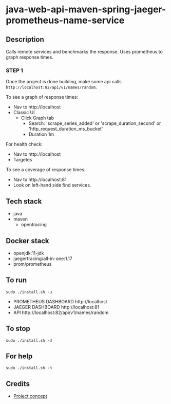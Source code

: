 # java-web-api-maven-spring-jaeger-prometheus-name-service

## Description
Calls remote services and
benchmarks the response. Uses prometheus
to graph response times.

### STEP 1
Once the project is done building, make
some api calls `http://localhost:82/api/v1/names/random`.

To see a graph of response times:
- Nav to http://localhost
- Classic UI
  - Click Graph tab
    - Search: 'scrape_series_added'
      or 'scrape_duration_second'
      or 'http_request_duration_ms_bucket'
    - Duration 1m

For health check:
- Nav to http://localhost
- Targetes

To see a coverage of response times:
- Nav to http://localhost:81
- Look on left-hand side find services.

## Tech stack
- java
- maven
  - opentracing

## Docker stack
- openjdk:11-jdk
- jaegertracing/all-in-one:1.17
- prom/prometheus

## To run
`sudo ./install.sh -u`
- PROMETHEUS DASHBOARD http://localhost
- JAEGER DASHBOARD http://localhost:81
- API http://localhost:82/api/v1/names/random

## To stop
`sudo ./install.sh -d`

## For help
`sudo ./install.sh -h`

## Credits
- [Project concept](https://github.com/himankbatra/opentracing-microservices-example)
